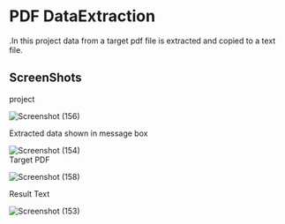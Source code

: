 # PDF DataExtraction
.In this project data from a target pdf file is extracted and copied to a text file.  

  
  



## ScreenShots
project  

![Screenshot (156)](https://user-images.githubusercontent.com/66770891/190889445-2c61dd6c-8120-4a3b-acbc-fc6991dc8ccc.png)

  
Extracted data shown in message box  

![Screenshot (154)](https://user-images.githubusercontent.com/66770891/190889478-591a5966-6a83-46cf-85ca-f6c73e0e1285.png)  
Target PDF  

![Screenshot (158)](https://user-images.githubusercontent.com/66770891/190889577-5692a29a-8296-416c-8a4f-a85ba40e2c9a.png)  

Result Text  

![Screenshot (153)](https://user-images.githubusercontent.com/66770891/190889546-589dc6f3-59b0-42f4-80ea-7130609c611c.png)
